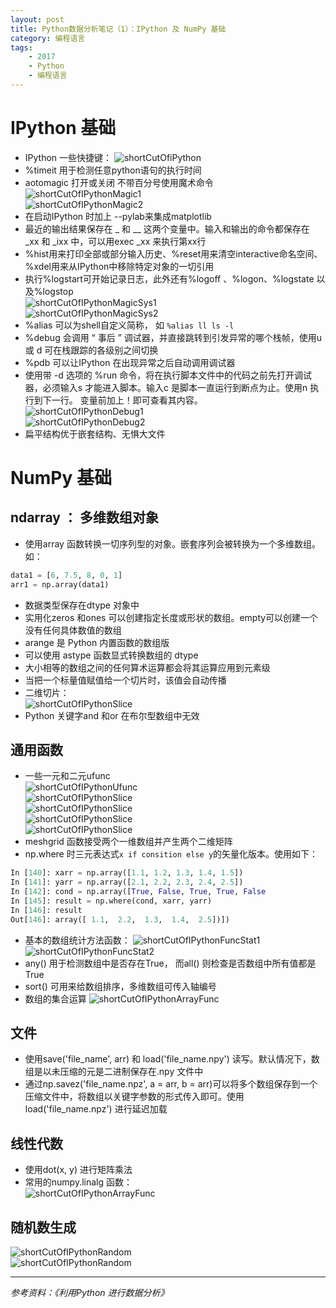 ```yaml
---
layout: post
title: Python数据分析笔记（1）：IPython 及 NumPy 基础
category: 编程语言
tags: 
    - 2017
    - Python
    - 编程语言
---
```

# IPython 基础
* IPython 一些快捷键：
![shortCutOfiPython](https://raw.githubusercontent.com/Donche/Donche.github.io/master/_posts/Python/ShortCut_ipython.png)
* %timeit 用于检测任意python语句的执行时间
* aotomagic 打开或关闭 不带百分号使用魔术命令   
![shortCutOfIPythonMagic1](https://raw.githubusercontent.com/Donche/Donche.github.io/master/_posts/Python/ShortCut_ipython_magic1.jpg)   
![shortCutOfIPythonMagic2](https://raw.githubusercontent.com/Donche/Donche.github.io/master/_posts/Python/ShortCut_ipython_magic2.jpg)
* 在启动IPython 时加上 --pylab来集成matplotlib
* 最近的输出结果保存在 _ 和 __ 这两个变量中。输入和输出的命令都保存在 \_xx 和 \_ixx 中，可以用exec \_xx 来执行第xx行
* %hist用来打印全部或部分输入历史、%reset用来清空interactive命名空间、%xdel用来从IPython中移除特定对象的一切引用
* 执行%logstart可开始记录日志，此外还有%logoff 、%logon、%logstate 以及%logstop   
![shortCutOfIPythonMagicSys1](https://raw.githubusercontent.com/Donche/Donche.github.io/master/_posts/Python/ShortCut_ipython_magic_sys1.jpg)   
![shortCutOfIPythonMagicSys2](https://raw.githubusercontent.com/Donche/Donche.github.io/master/_posts/Python/ShortCut_ipython_magic_sys2.jpg)
* %alias 可以为shell自定义简称， 如 ``` %alias ll ls -l ```
* %debug 会调用 “ 事后 ” 调试器，并直接跳转到引发异常的哪个栈帧，使用u 或 d 可在栈跟踪的各级别之间切换
* %pdb 可以让IPython 在出现异常之后自动调用调试器
* 使用带 -d 选项的 %run 命令，将在执行脚本文件中的代码之前先打开调试器，必须输入s 才能进入脚本。输入c 是脚本一直运行到断点为止。使用n 执行到下一行。 变量前加上！即可查看其内容。   
![shortCutOfIPythonDebug1](https://raw.githubusercontent.com/Donche/Donche.github.io/master/_posts/Python/ShortCut_ipython_debug1.jpg)   
![shortCutOfIPythonDebug2](https://raw.githubusercontent.com/Donche/Donche.github.io/master/_posts/Python/ShortCut_ipython_debug2.jpg)
* 扁平结构优于嵌套结构、无惧大文件

# NumPy 基础
## ndarray ： 多维数组对象
* 使用array 函数转换一切序列型的对象。嵌套序列会被转换为一个多维数组。如：
```python
data1 = [6, 7.5, 8, 0, 1]
arr1 = np.array(data1)
```
* 数据类型保存在dtype 对象中
* 实用化zeros 和ones 可以创建指定长度或形状的数组。empty可以创建一个没有任何具体数值的数组
* arange 是 Python 内置函数的数组版
* 可以使用 astype 函数显式转换数组的 dtype
* 大小相等的数组之间的任何算术运算都会将其运算应用到元素级
* 当把一个标量值赋值给一个切片时，该值会自动传播
* 二维切片：   
![shortCutOfIPythonSlice](https://raw.githubusercontent.com/Donche/Donche.github.io/master/_posts/Python/ShortCut_ipython_slice.jpg)   
* Python 关键字and 和or 在布尔型数组中无效

## 通用函数
* 一些一元和二元ufunc   
![shortCutOfIPythonUfunc](https://raw.githubusercontent.com/Donche/Donche.github.io/master/_posts/Python/ShortCut_ipython_ufunc1.jpg)   
![shortCutOfIPythonSlice](https://raw.githubusercontent.com/Donche/Donche.github.io/master/_posts/Python/ShortCut_ipython_ufunc2.jpg)   
![shortCutOfIPythonSlice](https://raw.githubusercontent.com/Donche/Donche.github.io/master/_posts/Python/ShortCut_ipython_ufunc3.jpg)   
![shortCutOfIPythonSlice](https://raw.githubusercontent.com/Donche/Donche.github.io/master/_posts/Python/ShortCut_ipython_ufunc4.jpg)   
![shortCutOfIPythonSlice](https://raw.githubusercontent.com/Donche/Donche.github.io/master/_posts/Python/ShortCut_ipython_ufunc5.jpg)   
* meshgrid 函数接受两个一维数组并产生两个二维矩阵
* np.where 时三元表达式``` x if consition else y ```的矢量化版本。使用如下：
```python
In [140]: xarr = np.array([1.1, 1.2, 1.3, 1.4, 1.5])
In [141]: yarr = np.array([2.1, 2.2, 2.3, 2.4, 2.5])
In [142]: cond = np.array([True, False, True, True, False
In [145]: result = np.where(cond, xarr, yarr)
In [146]: result
Out[146]: array([ 1.1,  2.2,  1.3,  1.4,  2.5])])
```
* 基本的数组统计方法函数：
![shortCutOfIPythonFuncStat1](https://raw.githubusercontent.com/Donche/Donche.github.io/master/_posts/Python/ShortCut_ipython_func_stat1.jpg)   
![shortCutOfIPythonFuncStat2](https://raw.githubusercontent.com/Donche/Donche.github.io/master/_posts/Python/ShortCut_ipython_func_stat2.jpg)   
* any() 用于检测数组中是否存在True， 而all() 则检查是否数组中所有值都是True
* sort() 可用来给数组排序，多维数组可传入轴编号
* 数组的集合运算
![shortCutOfIPythonArrayFunc](https://raw.githubusercontent.com/Donche/Donche.github.io/master/_posts/Python/ShortCut_ipython_array_func.jpg)   
## 文件
* 使用save('file_name', arr) 和 load('file_name.npy') 读写。默认情况下，数组是以未压缩的元是二进制保存在.npy 文件中
* 通过np.savez('file_name.npz', a = arr, b = arr)可以将多个数组保存到一个压缩文件中，将数组以关键字参数的形式传入即可。使用load('file_name.npz') 进行延迟加载

## 线性代数
* 使用dot(x, y) 进行矩阵乘法
* 常用的numpy.linalg 函数：   
![shortCutOfIPythonArrayFunc](https://raw.githubusercontent.com/Donche/Donche.github.io/master/_posts/Python/shortCut_ipython_nplinalg.jpg)      

## 随机数生成
![shortCutOfIPythonRandom](https://raw.githubusercontent.com/Donche/Donche.github.io/master/_posts/Python/ShortCut_ipython_random.jpg)   
![shortCutOfIPythonRandom](https://raw.githubusercontent.com/Donche/Donche.github.io/master/_posts/Python/ShortCut_ipython_random2.jpg)   


---
*参考资料：《利用Python 进行数据分析》*
